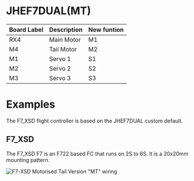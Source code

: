 # JHEF7DUAL(MT)

|Board Label|Description|New funtion|
|-|-|-|
|RX4|Main Motor| M1|
|M4|Tail Motor| M2|
|M1|Servo 1|S1|
|M2|Servo 2|S2|
|M3|Servo 3|S3|

# Examples
The F7_XSD flight controller is based on the JHEF7DUAL custom default. 

## F7_XSD
The F7_XSD F7 is an F722 based FC that runs on 2S to 6S. It is a 20x20mm mounting pattern.

![F7-XSD Motorised Tail Version "MT" wiring](https://github.com/rotorflight/rotorflight/blob/master/wiki/Boards/JHEMCU-F7-XSD/JHEF-JHEF7DUAL(MT).png)
